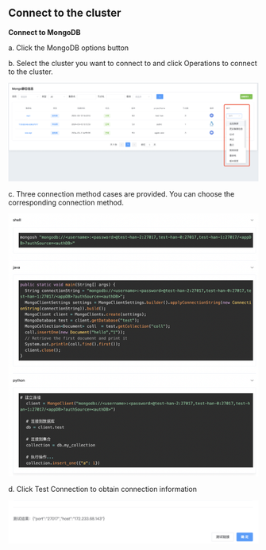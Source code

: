 ## Connect to the cluster

**Connect to MongoDB**

a. Click the MongoDB options button

b. Select the cluster you want to connect to and click Operations to connect to the cluster.

![1](../../../../../../images/whalealPlatformImages/Connecttothecluster.png)

c. Three connection method cases are provided. You can choose the corresponding connection method.

![1](../../../../../../images/whalealPlatformImages/Connecttothecluster1.png)

d. Click Test Connection to obtain connection information

![1](../../../../../../images/whalealPlatformImages/Connecttothecluster2.png)

